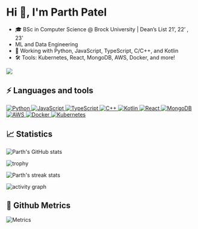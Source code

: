 # Hi 👋, I'm Parth Patel

- 🎓 BSc in Computer Science @ Brock University | Dean’s List 21’, 22’ , 23'
- ML and Data Engineering 
- 🔭 Working with Python, JavaScript, TypeScript, C/C++, and Kotlin
- 🛠️ Tools: Kubernetes, React, MongoDB, AWS, Docker, and more!

![](https://komarev.com/ghpvc/?username=Parth-1612&color=yellow&style=flat-square)

## ⚡ Languages and tools

<p align="left">
    <!-- Python Badge -->
    <a href="https://www.python.org/" target="_blank">
        <img alt="Python" src="https://img.shields.io/badge/Python-3776AB?style=for-the-badge&logo=python&logoColor=white"/>
    </a>
    <!-- JavaScript Badge -->
    <a href="https://www.javascript.com/" target="_blank">
        <img alt="JavaScript" src="https://img.shields.io/badge/JavaScript-F7DF1E?style=for-the-badge&logo=javascript&logoColor=black"/>
    </a>
    <!-- TypeScript Badge -->
    <a href="https://www.typescriptlang.org/" target="_blank">
        <img alt="TypeScript" src="https://img.shields.io/badge/TypeScript-3178C6?style=for-the-badge&logo=typescript&logoColor=white"/>
    </a>
    <!-- C/C++ Badge -->
    <a href="https://isocpp.org/" target="_blank">
        <img alt="C++" src="https://img.shields.io/badge/C%2B%2B-00599C?style=for-the-badge&logo=c%2B%2B&logoColor=white"/>
    </a>
    <!-- Kotlin Badge -->
    <a href="https://kotlinlang.org/" target="_blank">
        <img alt="Kotlin" src="https://img.shields.io/badge/Kotlin-0095D5?style=for-the-badge&logo=kotlin&logoColor=white"/>
    </a>
    <!-- React Badge -->
    <a href="https://reactjs.org/" target="_blank">
        <img alt="React" src="https://img.shields.io/badge/React-20232A?style=for-the-badge&logo=react&logoColor=61DAFB"/>
    </a>
    <!-- MongoDB Badge -->
    <a href="https://www.mongodb.com/" target="_blank">
        <img alt="MongoDB" src="https://img.shields.io/badge/MongoDB-47A248?style=for-the-badge&logo=mongodb&logoColor=white"/>
    </a>
    <!-- AWS Badge -->
    <a href="https://aws.amazon.com/" target="_blank">
        <img alt="AWS" src="https://img.shields.io/badge/AWS-232F3E?style=for-the-badge&logo=amazonaws&logoColor=white"/>
    </a>
    <!-- Docker Badge -->
    <a href="https://www.docker.com/" target="_blank">
        <img alt="Docker" src="https://img.shields.io/badge/Docker-2496ED?style=for-the-badge&logo=docker&logoColor=white"/>
    </a>
    <!-- Kubernetes Badge -->
    <a href="https://kubernetes.io/" target="_blank">
        <img alt="Kubernetes" src="https://img.shields.io/badge/Kubernetes-326CE5?style=for-the-badge&logo=kubernetes&logoColor=white"/>
    </a>
</p>

## 📈 Statistics

![Parth's GitHub stats](https://github-readme-stats.vercel.app/api?username=Parth-1612&show_icons=true&theme=dark)

![trophy](https://github-profile-trophy.vercel.app/?username=Parth-1612&theme=onedark)

![Parth's streak stats](https://github-readme-streak-stats.herokuapp.com/?user=Parth-1612&theme=dark)

![activity graph](https://activity-graph.herokuapp.com/graph?username=Parth-1612&theme=xcode)

## 💫 Github Metrics

![Metrics](https://metrics.lecoq.io/Parth-1612?template=classic&isocalendar=1&languages=1&introduction=1&stars=1&activity=1&achievements=1&notable=1&repositories=1&tweets=1&repositories=100&repositories.batch=100&repositories.forks=false&repositories.affiliations=owner&isocalendar.duration=half-year&languages.limit=8&languages.sections=most-used&languages.colors=github&languages.threshold=0%25&languages.indepth=false&languages.analysis.timeout=15&languages.categories=markup%2C%20programming&languages.recent.categories=markup%2C%20programming&languages.recent.load=300&languages.recent.days=14&introduction.title=true&stars.limit=4&activity.limit=5&activity.load=300&activity.days=14&activity.filter=all&activity.visibility=all&activity.timestamps=false&achievements.threshold=C&achievements.secrets=true&achievements.display=detailed&achievements.limit=0&notable.from=organization&notable.repositories=false&tweets.attachments=false&tweets.limit=2&tweets.user=.user.twitter&config.timezone=Europe%2FHelsinki)
